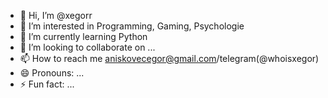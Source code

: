 - 👋 Hi, I’m @xegorr
- 👀 I’m interested in Programming, Gaming, Psychologie
- 🌱 I’m currently learning Python
- 💞️ I’m looking to collaborate on ...
- 📫 How to reach me aniskovecegor@gmail.com/telegram(@whoisxegor)
- 😄 Pronouns: ...
- ⚡ Fun fact: ...

<!---
xegorr/xegorr is a ✨ special ✨ repository because its `README.md` (this file) appears on your GitHub profile.
You can click the Preview link to take a look at your changes.
--->
